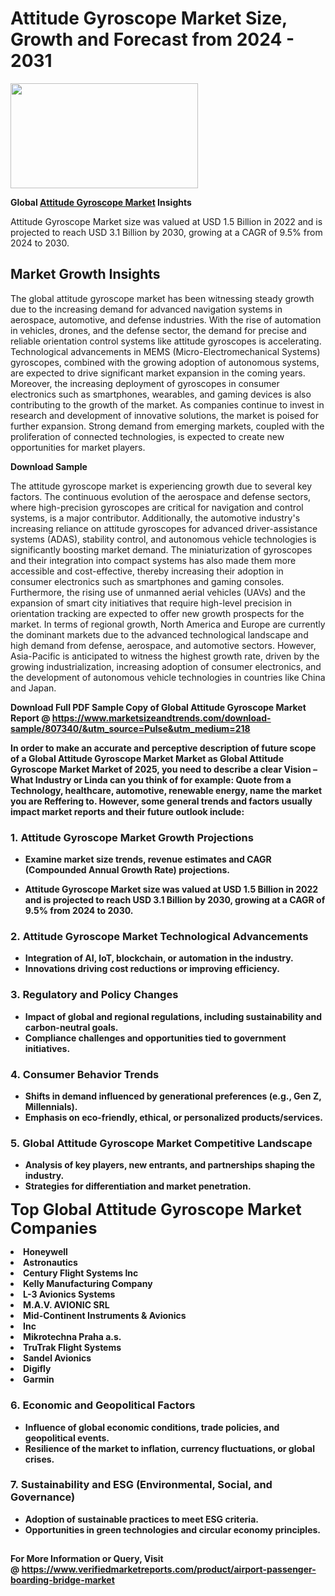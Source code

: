 <H1>Attitude Gyroscope Market Size, Growth and Forecast from 2024 - 2031</H1><img class="aligncenter size-medium wp-image-584254" src="https://thirdeyenews.in/wp-content/uploads/2024/09/Global-Market-Research-300x168.jpeg" alt="" width="300" height="168" /><p><strong>Global&nbsp;<a href="https://www.marketsizeandtrends.com/download-sample/807340/&amp;utm_source=Pulse&amp;utm_medium=218">Attitude Gyroscope Market</a> Insights</strong></p><p>Attitude Gyroscope Market size was valued at USD 1.5 Billion in 2022 and is projected to reach USD 3.1 Billion by 2030, growing at a CAGR of 9.5% from 2024 to 2030.</p><p><h2>Market Growth Insights</h2> <p>The global attitude gyroscope market has been witnessing steady growth due to the increasing demand for advanced navigation systems in aerospace, automotive, and defense industries. With the rise of automation in vehicles, drones, and the defense sector, the demand for precise and reliable orientation control systems like attitude gyroscopes is accelerating. Technological advancements in MEMS (Micro-Electromechanical Systems) gyroscopes, combined with the growing adoption of autonomous systems, are expected to drive significant market expansion in the coming years. Moreover, the increasing deployment of gyroscopes in consumer electronics such as smartphones, wearables, and gaming devices is also contributing to the growth of the market. As companies continue to invest in research and development of innovative solutions, the market is poised for further expansion. Strong demand from emerging markets, coupled with the proliferation of connected technologies, is expected to create new opportunities for market players.</p> <p><strong>Download Sample</strong></p> <p>The attitude gyroscope market is experiencing growth due to several key factors. The continuous evolution of the aerospace and defense sectors, where high-precision gyroscopes are critical for navigation and control systems, is a major contributor. Additionally, the automotive industry's increasing reliance on attitude gyroscopes for advanced driver-assistance systems (ADAS), stability control, and autonomous vehicle technologies is significantly boosting market demand. The miniaturization of gyroscopes and their integration into compact systems has also made them more accessible and cost-effective, thereby increasing their adoption in consumer electronics such as smartphones and gaming consoles. Furthermore, the rising use of unmanned aerial vehicles (UAVs) and the expansion of smart city initiatives that require high-level precision in orientation tracking are expected to offer new growth prospects for the market. In terms of regional growth, North America and Europe are currently the dominant markets due to the advanced technological landscape and high demand from defense, aerospace, and automotive sectors. However, Asia-Pacific is anticipated to witness the highest growth rate, driven by the growing industrialization, increasing adoption of consumer electronics, and the development of autonomous vehicle technologies in countries like China and Japan.</p> <p><strong></p><p><span class=""><strong>Download Full PDF Sample Copy of Global Attitude Gyroscope Market Report</strong> @ <a href="https://www.marketsizeandtrends.com/download-sample/807340/&amp;utm_source=Pulse&amp;utm_medium=218" target="_blank">https://www.marketsizeandtrends.com/download-sample/807340/&amp;utm_source=Pulse&amp;utm_medium=218</a></span></p><p>In order to make an accurate and perceptive description of future scope of a Global&nbsp;Attitude Gyroscope Market Market as Global&nbsp;Attitude Gyroscope Market Market of 2025, you need to describe a clear Vision &ndash; What Industry or Linda can you think of for example: Quote from a Technology, healthcare, automotive, renewable energy, name the market you are Reffering to. However, some general trends and factors usually impact market reports and their future outlook include:</p><h3>1.&nbsp;<strong>Attitude Gyroscope Market Growth Projections</strong></h3><ul><li>Examine market size trends, revenue estimates and CAGR (Compounded Annual Growth Rate) projections.</li><li><p>Attitude Gyroscope Market size was valued at USD 1.5 Billion in 2022 and is projected to reach USD 3.1 Billion by 2030, growing at a CAGR of 9.5% from 2024 to 2030.</p></li></ul><h3>2.&nbsp;<strong>Attitude Gyroscope Market Technological Advancements</strong></h3><ul><li>Integration of AI, IoT, blockchain, or automation in the industry.</li><li>Innovations driving cost reductions or improving efficiency.</li></ul><h3>3.&nbsp;<strong>Regulatory and Policy Changes</strong></h3><ul><li>Impact of global and regional regulations, including sustainability and carbon-neutral goals.</li><li>Compliance challenges and opportunities tied to government initiatives.</li></ul><h3>4.&nbsp;<strong>Consumer Behavior Trends</strong></h3><ul><li>Shifts in demand influenced by generational preferences (e.g., Gen Z, Millennials).</li><li>Emphasis on eco-friendly, ethical, or personalized products/services.</li></ul><h3>5.&nbsp;<strong>Global Attitude Gyroscope Market Competitive Landscape</strong></h3><ul><li>Analysis of key players, new entrants, and partnerships shaping the industry.</li><li>Strategies for differentiation and market penetration.</li></ul><p data-pm-slice="1 1 []"><span style="color: inherit; font-family: inherit; font-size: 25px;">Top Global Attitude Gyroscope Market Companies</span></p><div class="" data-test-id=""><p><li>Honeywell</li><li> Astronautics</li><li> Century Flight Systems lnc</li><li> Kelly Manufacturing Company</li><li> L-3 Avionics Systems</li><li> M.A.V. AVIONIC SRL</li><li> Mid-Continent Instruments & Avionics</li><li> Inc</li><li> Mikrotechna Praha a.s.</li><li> TruTrak Flight Systems</li><li> Sandel Avionics</li><li> Digifly</li><li> Garmin</li></p></div><h3>6.&nbsp;<strong>Economic and Geopolitical Factors</strong></h3><ul><li>Influence of global economic conditions, trade policies, and geopolitical events.</li><li>Resilience of the market to inflation, currency fluctuations, or global crises.</li></ul><h3>7.&nbsp;<strong>Sustainability and ESG (Environmental, Social, and Governance)</strong></h3><ul><li>Adoption of sustainable practices to meet ESG criteria.</li><li>Opportunities in green technologies and circular economy principles.</li></ul><h2><strong style="font-size: 14px;">For More Information or Query, Visit @&nbsp;</strong><a style="background-color: #ffffff; font-size: 14px;" href="https://www.marketsizeandtrends.com/report/attitude-gyroscope-market/" target="_blank">https://www.verifiedmarketreports.com/product/airport-passenger-boarding-bridge-market</a></h2>
